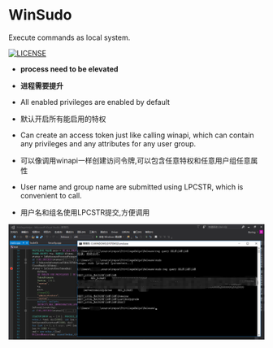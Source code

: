 # WinSudo
Execute commands as local system.

[![LICENSE](https://img.shields.io/badge/license-Anti%20996-blue.svg)](https://github.com/996icu/996.ICU/blob/master/LICENSE)

* **process need to be elevated**
* **进程需要提升**

* All enabled privileges are enabled by default
* 默认开启所有能启用的特权

* Can create an access token just like calling winapi, which can contain any privileges and any attributes for any user group.
* 可以像调用winapi一样创建访问令牌,可以包含任意特权和任意用户组任意属性

* User name and group name are submitted using LPCSTR, which is convenient to call.
* 用户名和组名使用LPCSTR提交,方便调用

![alt text](screenshots/sudo.png?raw=true "sudo")
